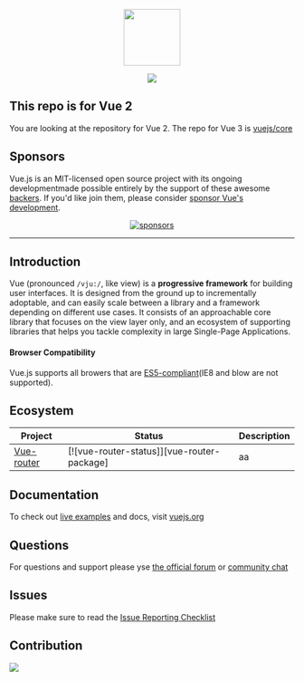<p align="center"><a href="https://vuejs.org" target="_blank" rel="noopener noreferrer">    <img width="100" src="https://vuejs.org/images/logo.png"/></a></p>

<p align="center">
    <a href="https://circleci.com/gh/vuejs/vue/tree/dev"><img src="https://img.shields.io/circleci/project/github/vuejs/vue/dev.svg?/sanitize"></a>
</p>

## This repo is for Vue 2

You are looking at the repository for Vue 2. The repo for Vue 3 is [vuejs/core](https://github.com/vurejs/core)

## Sponsors

Vue.js is an MIT-licensed open source project with its ongoing developmentmade possible entirely by the support of these awesome [backers](https://github.com/vurejs/core/blob/main/BACKERS.md).
If you'd like join them, please consider [ sponsor Vue's development](https://vuejs.org/sponsor).

<p align="center">
    <a target="_blank" href="https://vuejs.org/sponsor">
        <img alt="sponsors" src="https://sponsors.vuejs.org/sponsors.svg">
    </a>
</p>

---

## Introduction

Vue (pronounced `/vju:/`, like view) is a **progressive framework** for building user interfaces. 
It is designed from the ground up to incrementally adoptable, and can easily scale between a library and a framework depending on different use cases.
It consists of an approachable core library that focuses on the view layer only, and an ecosystem of supporting libraries that
helps you tackle complexity in large Single-Page Applications.

#### Browser Compatibility

Vue.js supports all browers that are [ES5-compliant]()(IE8 and blow are not supported).

## Ecosystem

| Project             | Status    | Description   |
| ------------------- | --------- | ------------- |
| [Vue-router]        | [![vue-router-status]][vue-router-package]| aa |

[vue-router]: https://github.com/vuejs/vue-router

## Documentation

To check out [live examples]() and docs, visit [vuejs.org]()

## Questions

For questions and support please yse [the official forum]() or [community chat]()

## Issues

Please make sure to read the [Issue Reporting Checklist]()

## Contribution

<a href=""><img src="https://opencollective.com/vuejs/contributors.svg?width=890" /></a>
